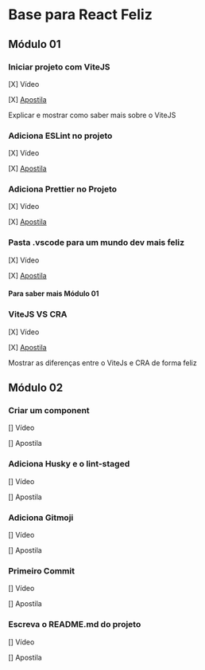 # Base para React Feliz
## Módulo 01

### Iniciar projeto com ViteJS

[X] Vídeo

[X] [Apostila](modulo-01-exercicio-01.md)

Explicar e mostrar como saber mais sobre o ViteJS

### Adiciona ESLint no projeto

[X] Vídeo

[X] [Apostila](modulo-01-exercicio-02.md)

### Adiciona Prettier no Projeto

[X] Vídeo

[X] [Apostila](modulo-01-exercicio-03.md)

### Pasta .vscode para um mundo dev mais feliz

[X] Vídeo

[X] [Apostila](modulo-01-exercicio-04.md)


#### Para saber mais Módulo 01

### ViteJS VS CRA

[X] Vídeo

[X] [Apostila](modulo-01-exercicio-05.md)

Mostrar as diferenças entre o ViteJs e CRA de forma feliz

## Módulo 02

### Criar um component

[] Vídeo

[] Apostila

### Adiciona Husky e o lint-staged

[] Vídeo

[] Apostila

### Adiciona Gitmoji

[] Vídeo

[] Apostila

### Primeiro Commit

[] Vídeo

[] Apostila

### Escreva o README.md do projeto

[] Vídeo

[] Apostila